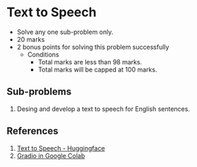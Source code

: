 # Text to Speech
- Solve any one sub-problem only.
- 20 marks
- 2 bonus points for solving this problem successfully
  - Conditions
    - Total marks are less than 98 marks.
    - Total marks will be capped at 100 marks.    

## Sub-problems 
1. Desing and develop a text to speech for English sentences.

## References
1. [Text to Speech - Huggingface](https://huggingface.co/models?other=text-to-speech)
2. [Gradio in Google Colab](https://colab.research.google.com/drive/18ODkJvyxHutTN0P5APWyGFO_xwNcgHDZ)
